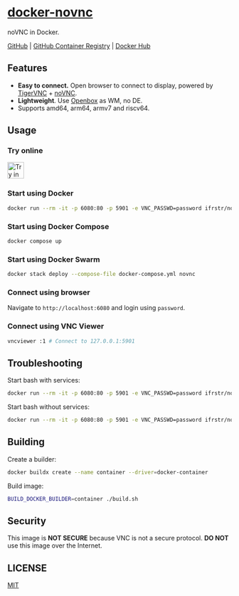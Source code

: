 # [docker-novnc](https://github.com/ifrstr/docker-novnc)

noVNC in Docker.

[GitHub](https://github.com/ifrstr/docker-novnc)
|
[GitHub Container Registry](https://github.com/orgs/ifrstr/packages/container/package/docker-novnc)
|
[Docker Hub](https://hub.docker.com/r/ifrstr/novnc)

## Features

- **Easy to connect.** Open browser to connect to display, powered by [TigerVNC](https://tigervnc.org) + [noVNC](https://novnc.com).
- **Lightweight**. Use [Openbox](http://openbox.org/) as WM, no DE.
- Supports amd64, arm64, armv7 and riscv64.

## Usage

### Try online

<a href="https://labs.play-with-docker.com/?stack=https://raw.githubusercontent.com/ifrstr/docker-novnc/master/docker-compose.yml" target="_blank"><img src="https://raw.githubusercontent.com/play-with-docker/stacks/master/assets/images/button.png" alt="Try in PWD" height="37"/></a>

### Start using Docker

```sh
docker run --rm -it -p 6080:80 -p 5901 -e VNC_PASSWD=password ifrstr/novnc
```

### Start using Docker Compose

```sh
docker compose up
```

### Start using Docker Swarm

```sh
docker stack deploy --compose-file docker-compose.yml novnc
```

### Connect using browser

Navigate to `http://localhost:6080` and login using `password`.

### Connect using VNC Viewer

```sh
vncviewer :1 # Connect to 127.0.0.1:5901
```

## Troubleshooting

Start bash with services:

```sh
docker run --rm -it -p 6080:80 -p 5901 -e VNC_PASSWD=password ifrstr/novnc /sbin/my_init -- bash -l
```

Start bash without services:

```sh
docker run --rm -it -p 6080:80 -p 5901 -e VNC_PASSWD=password ifrstr/novnc bash
```

## Building

Create a builder:

```sh
docker buildx create --name container --driver=docker-container
```

Build image:

```sh
BUILD_DOCKER_BUILDER=container ./build.sh
```

## Security

This image is **NOT SECURE** because VNC is not a secure protocol. **DO NOT** use this image over the Internet.

## LICENSE

[MIT](https://github.com/ifrstr/docker-novnc/blob/master/LICENSE)
